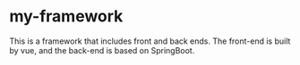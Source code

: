 # my-framework
This is a framework that includes front and back ends. The front-end is built by vue, and the back-end is based on SpringBoot.
